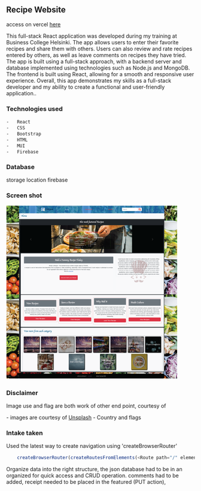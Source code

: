 <h2>Recipe Website</h2>

access on vercel <a href='https://taste-it.vercel.app/addRecipe'> here </a>

This full-stack React application was developed during my training at Business College Helsinki. The app allows users to enter their favorite recipes and share them with others. Users can also review and rate recipes entered by others, as well as leave comments on recipes they have tried. The app is built using a full-stack approach, with a backend server and database implemented using technologies such as Node.js and MongoDB. The frontend is built using React, allowing for a smooth and responsive user experience. Overall, this app demonstrates my skills as a full-stack developer and my ability to create a functional and user-friendly application..

### Technologies used

    -   React
    -   CSS
    -   Bootstrap 
    -   HTML
    -   MUI
    -   Firebase

### Database 
storage location firebase

### Screen shot

<img src="src/Assets/tasteIT.png" alt="TasteIt"/>

### Disclaimer

<p>Image use and flag are both work of other end point, courtesy of</p> 
    -   images are courtesy of <a href = "https://unsplash.com">Unsplash</a>
    -   Country and flags 

### Intake taken

<p> Used the latest way to create navigation using 'createBrowserRouter'

```Javascript
    createBrowserRouter(createRoutesFromElements(<Route path="/" element={<Name />}>));
```


<p> Organize data into the right structure, the json database had to be in an organized for quick access
and CRUD operation. comments had to be added, receipt needed to be placed in the featured (PUT action), 
